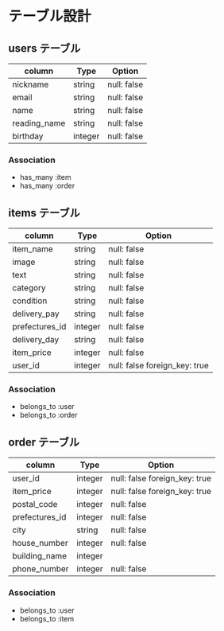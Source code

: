 # テーブル設計

## users テーブル
| column       | Type    | Option      |
|--------------|---------|-------------|
| nickname     | string  | null: false |
| email        | string  | null: false |
| name         | string  | null: false |
| reading_name | string  | null: false |
| birthday     | integer | null: false |

### Association
- has_many :item
- has_many :order

## items テーブル

| column         | Type    | Option                        |
|----------------|---------|-------------------------------|
| item_name      | string  | null: false                   |
| image          | string  | null: false                   |
| text           | string  | null: false                   |
| category       | string  | null: false                   |
| condition      | string  | null: false                   |
| delivery_pay   | string  | null: false                   |
| prefectures_id | integer | null: false                   |
| delivery_day   | string  | null: false                   |
| item_price     | integer | null: false                   |
| user_id        | integer | null: false foreign_key: true |

### Association
- belongs_to :user
- belongs_to :order

## order テーブル

| column         | Type    | Option                        |
|----------------|---------|-------------------------------|
| user_id        | integer | null: false foreign_key: true |
| item_price     | integer | null: false foreign_key: true |
| postal_code    | integer | null: false                   |
| prefectures_id | integer | null: false                   |
| city           | string  | null: false                   |
| house_number   | integer | null: false                   |
| building_name  | integer |                               |
| phone_number   | integer | null: false                   |

### Association
- belongs_to :user
- belongs_to :item
